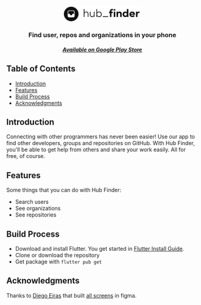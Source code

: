 <p align="center">
  <img src="https://raw.githubusercontent.com/BerkSpar/hub_finder/main/asset/images/logo_light.png" alt="hub_finder" heigth="40%" width="40%" />
</p>

<h3 align="center">Find user, repos and organizations in your phone</h3>

<h5 align="center">
  <a href="https://play.google.com/store/apps/details?id=tech.bunnie.hub_finder">Available on Google Play Store</a>
</h5>

## Table of Contents

- [Introduction](#introduction)
- [Features](#features)
- [Build Process](#build-process)
- [Acknowledgments](#acknowledgments)

## Introduction

Connecting with other programmers has never been easier! Use our app to find other developers, groups and repositories on GitHub. With Hub Finder, you'll be able to get help from others and share your work easily. All for free, of course.

## Features

Some things that you can do with Hub Finder:

* Search users
* See organizations
* See repositories

## Build Process

* Download and install Flutter. You get started in [Flutter Install Guide](https://flutter.dev/docs/get-started/install).
* Clone or download the repository
* Get package with `flutter pub get`

## Acknowledgments

Thanks to [Diego Eiras](https://github.com/lucioeiras) that built [all screens](https://www.figma.com/file/lR4FK3bOmQa9O0bOoNHn7p/Repo-Finder?node-id=17%3A334) in figma.
